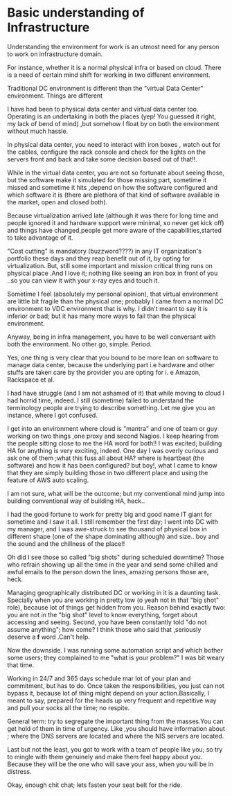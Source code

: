 # Basic understanding of Infrastructure

Understanding the environment for work is an utmost need for any person to work on infrastructure domain.

For instance, whether it is a normal physical infra or based on cloud. There is a need  of certain mind shift for working in two different environment.

Traditional DC environment is different than the "virtual Data Center" environment. Things are  different

I have had been to physical data center and virtual data center too. Operating is an undertaking in both the places (yep! You guessed it right, my lack of bend of mind) ,but somehow I float by on both the environment without much hassle.

In physical data center, you need to interact with iron boxes , watch out for the cables, configure the rack console and check for the lights on the servers front and back and take some decision based out of that!!.

While in the virtual data center, you are not so fortunate about seeing those, but the software make it simulated for those missing part, sometime it missed and sometime it hits ,depend on how the software configured and which software it is (there are plethora of that kind of software available in the market, open and closed both).

Because virtualization arrived late (although it was there for long time and people ignored it and hardware support were minimal, so never get kick off) and things have changed,people get more aware of the capabilities,started to take advantage of it.

"Cost cutting" is mandatory (buzzword????) in any IT organization's portfolio these days and they reap benefit out of it, by opting for  virtualization. But, still some important and mission critical thing runs on physical place .And I love it; nothing like seeing an iron box in front of you ..so you can view it with your x-ray eyes and touch it.

Sometime I feel (absolutely my personal opinion), that virtual environment are little bit fragile than the physical one; probably I came from a normal DC environment to VDC environment that is why. I didn't meant to say it is inferior or bad; but it has many more ways to fail than the physical environment.

Anyway, being in infra management, you have to be well conversant with both the environment. No other go, simple. Period.

Yes, one thing is very clear that you bound to be more lean on software to manage data center, because the underlying part i.e hardware and other stuffs are taken care by the provider you are opting for i. e Amazon, Rackspace et al.

I had have struggle (and I am not ashamed of it) that while moving to cloud I had horrid time, indeed. I still (sometime) failed to understand the terminology people are trying to describe something. Let me give you an instance, where I got confused.

I get into an environment where cloud is "mantra" and one of team or guy working on two things ,one proxy and second Nagios. I keep hearing from the people sitting close to me the HA word for both!!  I was excited; building HA for anything is very exciting, indeed. One day I was overly curious and ask one of them ;what this fuss all about HA? where is heartbeat (the software) and how it has been configured? but boy!, what I came to know that they are simply building those in two different place and using the feature of AWS auto scaling.

I am not sure, what will be the outcome; but my conventional mind jump into building conventional way of building HA, heck..

I had the good fortune to work for pretty big and good name IT giant for sometime and I saw it all. I still remember the first day; I went into DC with my manager, and I was awe-struck to see thousand of physical box in different shape (one of the shape dominating although) and size.. boy and the sound and the chillness of the place!!

Oh did I see those so called "big shots" during scheduled downtime? Those who refrain showing up all the time in the year and send some chilled and awful emails to the person down the lines, amazing persons those are, heck.

Managing geographically distributed DC or working in it is a daunting task. Specially when you are working in pretty low (o yeah not in that "big shot" role), because lot of things get hidden from you. Reason behind exactly two: you are not in the "big shot" level to know everything, forget about accessing and seeing. Second, you have been constantly told "do not assume anything"; how come? I think those who said that ,seriously deserve a **f**  word .Can't help.

Now the downside. I was running some automation script and which bother some users; they  complained to me "what is your problem?" I was bit weary that time.

Working in 24/7 and 365 days schedule mar lot of your plan and commitment, but has to do. Once taken the responsibilities, you just can not bypass it, because lot of thing might depend on your action.Basically, I meant to say,  prepared for the heads up very frequent and repetitive way and pull your socks all the time; no respite.

General term: try to segregate the important thing from the masses.You can get hold of them in time of urgency. Like ,you should have information about ; where the DNS servers are located and where the NIS servers are located.

Last but not the least, you got to work with a team of people like you; so try to mingle with them genuinely and make them feel happy about you. Because they will be the one who will save your ass, when you will be in distress.

Okay, enough chit chat; lets fasten your seat belt for the ride.





